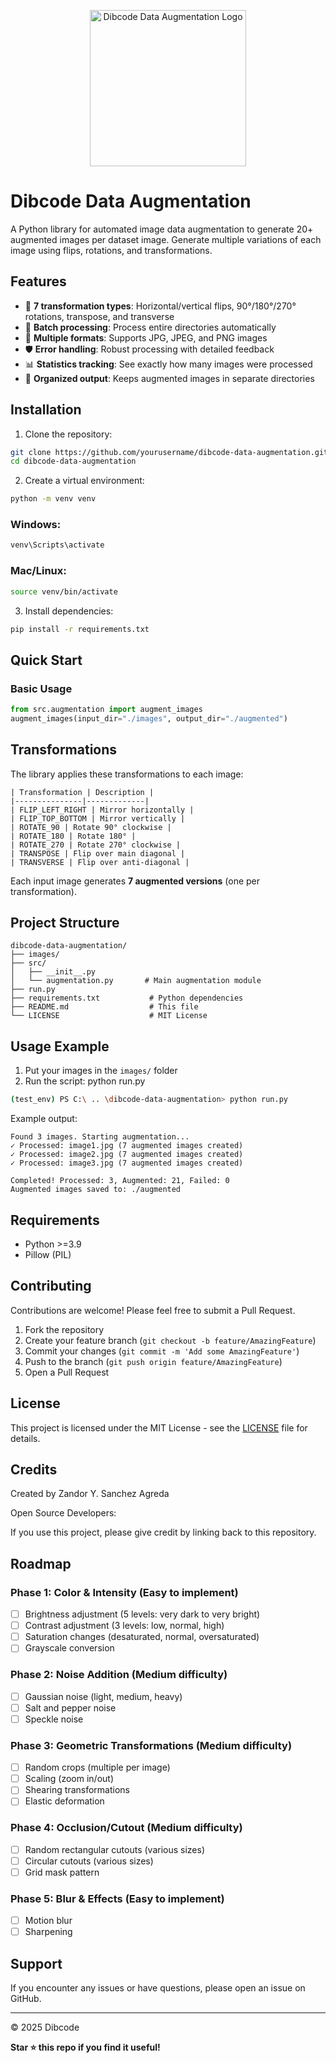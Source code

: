 <p align="center">
  <img src="https://drive.google.com/uc?id=1-X-AEQALq_NXrq2kZq3-NeLVBsbvzJd7" alt="Dibcode Data Augmentation Logo" width="250"/>
</p>

# Dibcode Data Augmentation

A Python library for automated image data augmentation to generate 20+ augmented images per dataset image. Generate multiple variations of each image using flips, rotations, and transformations.

## Features

- 🔄 **7 transformation types**: Horizontal/vertical flips, 90°/180°/270° rotations, transpose, and transverse
- 📁 **Batch processing**: Process entire directories automatically
- 🎯 **Multiple formats**: Supports JPG, JPEG, and PNG images
- 🛡️ **Error handling**: Robust processing with detailed feedback
- 📊 **Statistics tracking**: See exactly how many images were processed
- 🎨 **Organized output**: Keeps augmented images in separate directories

## Installation

1. Clone the repository:

```bash
git clone https://github.com/yourusername/dibcode-data-augmentation.git
cd dibcode-data-augmentation
```

2. Create a virtual environment:

```bash
python -m venv venv
```

### Windows:

```bash
venv\Scripts\activate
```

### Mac/Linux:

```bash
source venv/bin/activate
```

3. Install dependencies:

```bash
pip install -r requirements.txt
```

## Quick Start

### Basic Usage

```python
from src.augmentation import augment_images
augment_images(input_dir="./images", output_dir="./augmented")
```

## Transformations

The library applies these transformations to each image:

```
| Transformation | Description |
|---------------|-------------|
| FLIP_LEFT_RIGHT | Mirror horizontally |
| FLIP_TOP_BOTTOM | Mirror vertically |
| ROTATE_90 | Rotate 90° clockwise |
| ROTATE_180 | Rotate 180° |
| ROTATE_270 | Rotate 270° clockwise |
| TRANSPOSE | Flip over main diagonal |
| TRANSVERSE | Flip over anti-diagonal |
```

Each input image generates **7 augmented versions** (one per transformation).

## Project Structure

```
dibcode-data-augmentation/
├── images/
├── src/
│   ├── __init__.py
│   └── augmentation.py       # Main augmentation module
├── run.py
├── requirements.txt           # Python dependencies
├── README.md                  # This file
└── LICENSE                    # MIT License
```

## Usage Example

1. Put your images in the `images/` folder
2. Run the script: python run.py 

```bash
(test_env) PS C:\ .. \dibcode-data-augmentation> python run.py
```

Example output:

```
Found 3 images. Starting augmentation...
✓ Processed: image1.jpg (7 augmented images created)
✓ Processed: image2.jpg (7 augmented images created)
✓ Processed: image3.jpg (7 augmented images created)

Completed! Processed: 3, Augmented: 21, Failed: 0
Augmented images saved to: ./augmented
```

## Requirements

- Python >=3.9
- Pillow (PIL)

## Contributing

Contributions are welcome! Please feel free to submit a Pull Request.

1. Fork the repository
2. Create your feature branch (`git checkout -b feature/AmazingFeature`)
3. Commit your changes (`git commit -m 'Add some AmazingFeature'`)
4. Push to the branch (`git push origin feature/AmazingFeature`)
5. Open a Pull Request

## License

This project is licensed under the MIT License - see the [LICENSE](LICENSE) file for details.

## Credits

Created by Zandor Y. Sanchez Agreda

Open Source Developers:



If you use this project, please give credit by linking back to this repository.

## Roadmap

### Phase 1: Color & Intensity (Easy to implement)
- [ ] Brightness adjustment (5 levels: very dark to very bright)
- [ ] Contrast adjustment (3 levels: low, normal, high)
- [ ] Saturation changes (desaturated, normal, oversaturated)
- [ ] Grayscale conversion

### Phase 2: Noise Addition (Medium difficulty)
- [ ] Gaussian noise (light, medium, heavy)
- [ ] Salt and pepper noise
- [ ] Speckle noise

### Phase 3: Geometric Transformations (Medium difficulty)
- [ ] Random crops (multiple per image)
- [ ] Scaling (zoom in/out)
- [ ] Shearing transformations
- [ ] Elastic deformation

### Phase 4: Occlusion/Cutout (Medium difficulty)
- [ ] Random rectangular cutouts (various sizes)
- [ ] Circular cutouts (various sizes)
- [ ] Grid mask pattern

### Phase 5: Blur & Effects (Easy to implement)
- [ ] Motion blur
- [ ] Sharpening

## Support

If you encounter any issues or have questions, please open an issue on GitHub.

---

© 2025 Dibcode

**Star ⭐ this repo if you find it useful!**
